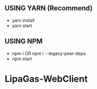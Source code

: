 ## USING YARN (Recommend)

- yarn install
- yarn start

## USING NPM

- npm i OR npm i --legacy-peer-deps
- npm start
# LipaGas-WebClient

